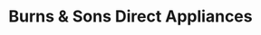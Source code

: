---
title: "Burns & Sons Direct Appliances"
url: /burlington/burns-and-sons-direct-appliances/
shop: shop
---